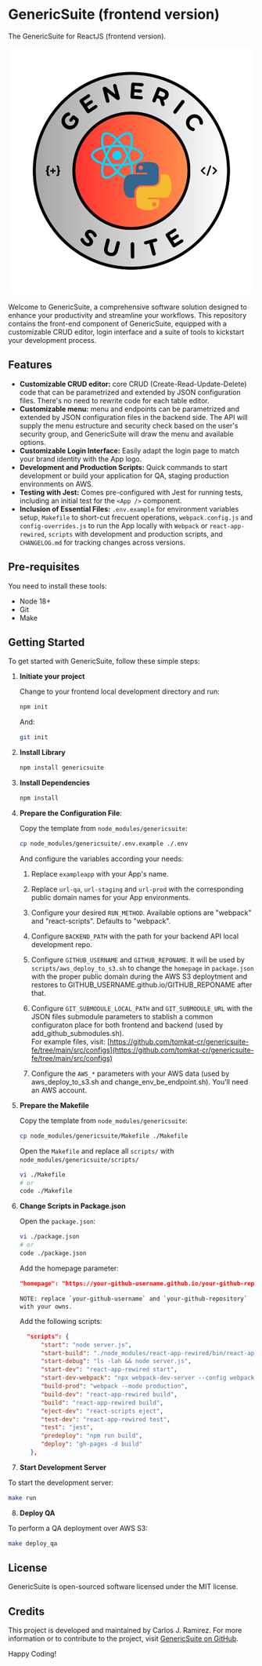 # GenericSuite (frontend version)
The GenericSuite for ReactJS (frontend version).

![GenericSuite Logo](https://github.com/tomkat-cr/genericsuite-fe/blob/main/src/lib/images/gs_logo_circle.svg)

Welcome to GenericSuite, a comprehensive software solution designed to enhance your productivity and streamline your workflows. This repository contains the front-end component of GenericSuite, equipped with a customizable CRUD editor, login interface and a suite of tools to kickstart your development process.

## Features

- **Customizable CRUD editor:** core CRUD (Create-Read-Update-Delete) code that can be parametrized and extended by JSON configuration files. There's no need to rewrite code for each table editor.
- **Customizable menu:** menu and endpoints can be parametrized and extended by JSON configuration files in the backend side. The API will supply the menu estructure and security check based on the user's security group, and GenericSuite will draw the menu and available options.
- **Customizable Login Interface:** Easily adapt the login page to match your brand identity with the App logo.
- **Development and Production Scripts:** Quick commands to start development or build your application for QA, staging production environments on AWS.
- **Testing with Jest:** Comes pre-configured with Jest for running tests, including an initial test for the `<App />` component.
- **Inclusion of Essential Files:** `.env.example` for environment variables setup, `Makefile` to short-cut frecuent operations, `webpack.config.js` and `config-overrides.js` to run the App locally with `Webpack` or `react-app-rewired`, `scripts` with development and production scripts, 
 and `CHANGELOG.md` for tracking changes across versions.

## Pre-requisites

You need to install these tools:

- Node 18+
- Git
- Make

## Getting Started

To get started with GenericSuite, follow these simple steps:

1. **Initiate your project**

   Change to your frontend local development directory and run:

   ```bash
   npm init
   ```

   And:

   ```bash
   git init
   ```

2. **Install Library**

   ```bash
   npm install genericsuite
   ```

3. **Install Dependencies**

   ```bash
   npm install
   ```
4. **Prepare the Configuration File**:

   Copy the template from `node_modules/genericsuite`:

   ```bash
   cp node_modules/genericsuite/.env.example ./.env
   ```
   
   And configure the variables according your needs:

   1. Replace `exampleapp` with your App's name.

   2. Replace `url-qa`, `url-staging` and `url-prod` with the corresponding public domain names for your App environments.

   3. Configure your desired `RUN_METHOD`. Available options are "webpack" and "react-scripts". Defaults to "webpack".

   4. Configure `BACKEND_PATH` with the path for your backend API local development repo.

   5. Configure `GITHUB_USERNAME` and `GITHUB_REPONAME`. It will be used by `scripts/aws_deploy_to_s3.sh` to change the `homepage` in `package.json` with the proper public domain during the AWS S3 deploytment and restores to GITHUB_USERNAME.github.io/GITHUB_REPONAME after that.

   6. Configure `GIT_SUBMODULE_LOCAL_PATH` and `GIT_SUBMODULE_URL` with the JSON files submodule parameters to stablish a common configuraton place for both frontend and backend (used by add_github_submodules.sh).<BR/>For example files, visit: [https://github.com/tomkat-cr/genericsuite-fe/tree/main/src/configs](https://github.com/tomkat-cr/genericsuite-fe/tree/main/src/configs)

   7. Configure the `AWS_*` parameters with your AWS data (used by aws_deploy_to_s3.sh and change_env_be_endpoint.sh). You'll need an AWS account.

5. **Prepare the Makefile**

   Copy the template from `node_modules/genericsuite`:

   ```bash
   cp node_modules/genericsuite/Makefile ./Makefile
   ```
   
   Open the `Makefile` and replace all `scripts/` with  `node_modules/genericsuite/scripts/`

   ```bash
   vi ./Makefile
   # or
   code ./Makefile
   ```

6. **Change Scripts in Package.json**

   Open the `package.json`:

   ```bash
   vi ./package.json
   # or
   code ./package.json
   ```

   Add the homepage parameter:

   ```package.json
   "homepage": "https://your-github-username.github.io/your-github-repository/",
   ```
   ```
   NOTE: replace `your-github-username` and `your-github-repository` with your owns.
   ```
   
   Add the following scripts:

   ```package.json
     "scripts": {
         "start": "node server.js",
         "start-build": "./node_modules/react-app-rewired/bin/react-app-rewired.js build && node server.js",
         "start-debug": "ls -lah && node server.js",
         "start-dev": "react-app-rewired start",
         "start-dev-webpack": "npx webpack-dev-server --config webpack.config.js",
         "build-prod": "webpack --mode production",
         "build-dev": "react-app-rewired build",
         "build": "react-app-rewired build",
         "eject-dev": "react-scripts eject",
         "test-dev": "react-app-rewired test",
         "test": "jest",
         "predeploy": "npm run build",
         "deploy": "gh-pages -d build"
      },
   ```

7. **Start Development Server**

To start the development server:

   ```bash
   make run
   ```

8. **Deploy QA**

To perform a QA deployment over AWS S3:

   ```bash
   make deploy_qa
   ```

## License

GenericSuite is open-sourced software licensed under the MIT license.

## Credits

This project is developed and maintained by Carlos J. Ramirez. For more information or to contribute to the project, visit [GenericSuite on GitHub](https://github.com/tomkat-cr/genericsuite-fe).

Happy Coding!